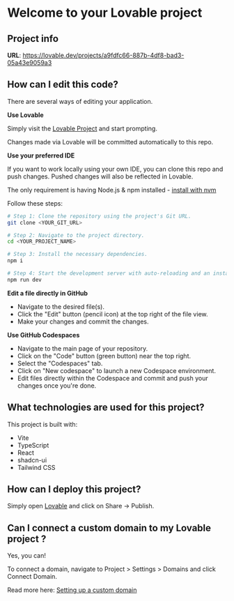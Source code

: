 # Welcome to your Lovable project

## Project info

**URL**: https://lovable.dev/projects/a9fdfc66-887b-4df8-bad3-05a43e9059a3

##  How can I edit this code?

There are several ways of editing your application.

**Use Lovable**

Simply visit the [Lovable Project](https://lovable.dev/projects/a9fdfc66-887b-4df8-bad3-05a43e9059a3) and start prompting.

Changes made via Lovable will be committed automatically to this repo.

**Use your preferred IDE**

If you want to work locally using your own IDE, you can clone this repo and push changes. Pushed changes will also be reflected in Lovable.

The only requirement is having Node.js & npm installed - [install with nvm](https://github.com/nvm-sh/nvm#installing-and-updating)

Follow these steps:

```sh
# Step 1: Clone the repository using the project's Git URL.
git clone <YOUR_GIT_URL>

# Step 2: Navigate to the project directory.
cd <YOUR_PROJECT_NAME>

# Step 3: Install the necessary dependencies.
npm i

# Step 4: Start the development server with auto-reloading and an instant preview.
npm run dev
```

**Edit a file directly in GitHub**

- Navigate to the desired file(s).
- Click the "Edit" button (pencil icon) at the top right of the file view.
- Make your changes and commit the changes.

**Use GitHub Codespaces**

- Navigate to the main page of your repository.
- Click on the "Code" button (green button) near the top right.
- Select the "Codespaces" tab.
- Click on "New codespace" to launch a new Codespace environment.
- Edit files directly within the Codespace and commit and push your changes once you're done.

## What technologies are used for this project?

This project is built with:

- Vite 
- TypeScript
- React
- shadcn-ui
- Tailwind CSS

## How can I deploy this project?

Simply open [Lovable](https://lovable.dev/projects/a9fdfc66-887b-4df8-bad3-05a43e9059a3) and click on Share -> Publish.

##  Can I connect a custom domain to my Lovable project ?

Yes, you can!

To connect a domain, navigate to Project > Settings > Domains and click Connect Domain.

Read more here: [Setting up a custom domain](https://docs.lovable.dev/tips-tricks/custom-domain#step-by-step-guide)
